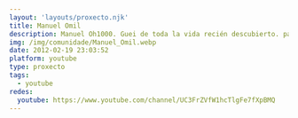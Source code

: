 ```yaml
---
layout: 'layouts/proxecto.njk'
title: Manuel Omil
description: Manuel Oh1000. Guei de toda la vida recién descubierto. para fotos calientes llamad a este número 986000000 para vosotros jugadores (guapis)
img: /img/comunidade/Manuel_Omil.webp
date: 2012-02-19 23:03:52
platform: youtube
type: proxecto
tags:
  - youtube
redes:
  youtube: https://www.youtube.com/channel/UC3FrZVfW1hcTlgFe7fXpBMQ
---
```

